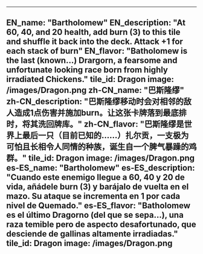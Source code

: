---

EN_name: "Bartholomew"
EN_description: "At 60, 40, and 20 health, add burn (3) to this tile and shuffle it back into the deck. Attack +1 for each stack of burn"
EN_flavor: "Batholomew is the last (known…) Drargorn, a fearsome and unfortunate looking race born from highly irradiated Chickens."
tile_id: Dragon
image: /images/Dragon.png
zh-CN_name: "巴斯隆缪"
zh-CN_description: "巴斯隆缪移动时会对相邻的敌人造成1点伤害并施加burn。让这张卡牌落到最底排时，将其洗回牌库。"
zh-CN_flavor: "巴斯隆缪是世界上最后一只（目前已知的……）扎尔贡，一支极为可怕且长相令人同情的种族，诞生自一个脾气暴躁的鸡群。"
tile_id: Dragon
image: /images/Dragon.png
es-ES_name: "Bartholomew"
es-ES_description: "Cuando este enemigo llegue a 60, 40 y 20 de vida, añádele burn (3) y barájalo de vuelta en el mazo. Su ataque se incrementa en 1 por cada nivel de Quemado."
es-ES_flavor: "Batholomew es el último Dragorno (del que se sepa…), una raza temible pero de aspecto desafortunado, que desciende de gallinas altamente irradiadas."
tile_id: Dragon
image: /images/Dragon.png
---